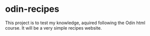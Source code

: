 # odin-recipes
This project is to test my knowledge, aquired following the Odin html course. It will be a very simple recipes website. 
